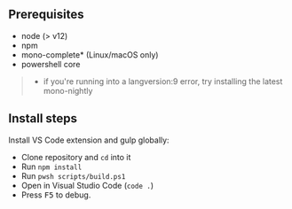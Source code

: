 ## Prerequisites 

- node (> v12)
- npm 
- mono-complete* (Linux/macOS only)
- powershell core

>* if you're running into a langversion:9 error, try installing the latest mono-nightly

## Install steps

Install VS Code extension and gulp globally:
- Clone repository and `cd` into it
- Run `npm install`
- Run `pwsh scripts/build.ps1`
- Open in Visual Studio Code (`code .`)
- Press <kbd>F5</kbd> to debug.
